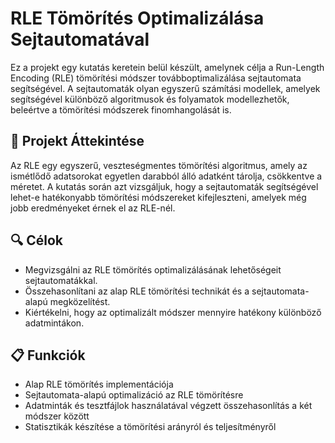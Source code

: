 # RLE Tömörítés Optimalizálása Sejtautomatával

Ez a projekt egy kutatás keretein belül készült, amelynek célja a Run-Length Encoding (RLE) tömörítési módszer továbboptimalizálása sejtautomata segítségével. A sejtautomaták olyan egyszerű számítási modellek, amelyek segítségével különböző algoritmusok és folyamatok modellezhetők, beleértve a tömörítési módszerek finomhangolását is.

## 🧬 Projekt Áttekintése

Az RLE egy egyszerű, veszteségmentes tömörítési algoritmus, amely az ismétlődő adatsorokat egyetlen darabból álló adatként tárolja, csökkentve a méretet. A kutatás során azt vizsgáljuk, hogy a sejtautomaták segítségével lehet-e hatékonyabb tömörítési módszereket kifejleszteni, amelyek még jobb eredményeket érnek el az RLE-nél.

## 🔍 Célok

- Megvizsgálni az RLE tömörítés optimalizálásának lehetőségeit sejtautomatákkal.
- Összehasonlítani az alap RLE tömörítési technikát és a sejtautomata-alapú megközelítést.
- Kiértékelni, hogy az optimalizált módszer mennyire hatékony különböző adatmintákon.

## 📋 Funkciók

- Alap RLE tömörítés implementációja
- Sejtautomata-alapú optimalizáció az RLE tömörítésre
- Adatminták és tesztfájlok használatával végzett összehasonlítás a két módszer között
- Statisztikák készítése a tömörítési arányról és teljesítményről